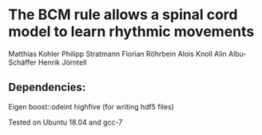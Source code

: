 # The BCM rule allows a spinal cord model to learn rhythmic movements

Matthias Kohler
Philipp Stratmann
Florian Röhrbein
Alois Knoll
Alin Albu-Schäffer
Henrik Jörntell

## Dependencies:
Eigen
boost::odeint
highfive (for writing hdf5 files)

Tested on Ubuntu 18.04 and gcc-7
